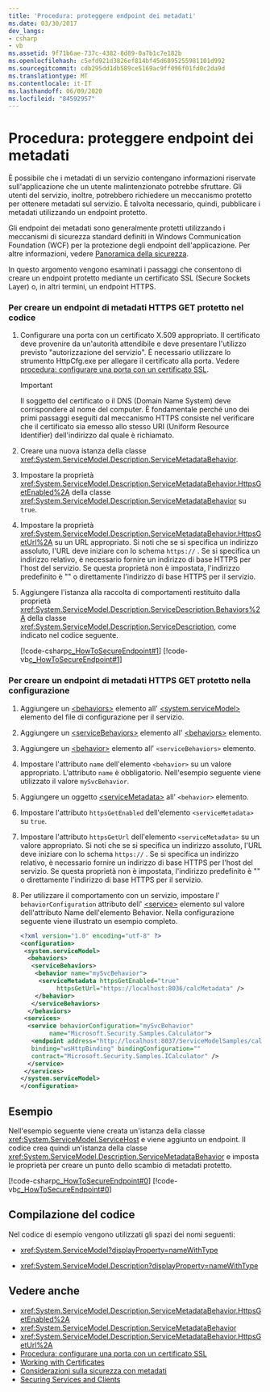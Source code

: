 ```yaml
---
title: 'Procedura: proteggere endpoint dei metadati'
ms.date: 03/30/2017
dev_langs:
- csharp
- vb
ms.assetid: 9f71b6ae-737c-4382-8d89-0a7b1c7e182b
ms.openlocfilehash: c5efd921d3826ef814bf45d6895255981101d992
ms.sourcegitcommit: cdb295dd1db589ce5169ac9ff096f01fd0c2da9d
ms.translationtype: MT
ms.contentlocale: it-IT
ms.lasthandoff: 06/09/2020
ms.locfileid: "84592957"
---
```

# <a name="how-to-secure-metadata-endpoints"></a>Procedura: proteggere endpoint dei metadati

È possibile che i metadati di un servizio contengano informazioni riservate sull'applicazione che un utente malintenzionato potrebbe sfruttare. Gli utenti del servizio, inoltre, potrebbero richiedere un meccanismo protetto per ottenere metadati sul servizio. È talvolta necessario, quindi, pubblicare i metadati utilizzando un endpoint protetto.

Gli endpoint dei metadati sono generalmente protetti utilizzando i meccanismi di sicurezza standard definiti in Windows Communication Foundation (WCF) per la protezione degli endpoint dell'applicazione. Per altre informazioni, vedere [Panoramica della sicurezza](security-overview.md).

In questo argomento vengono esaminati i passaggi che consentono di creare un endpoint protetto mediante un certificato SSL (Secure Sockets Layer) o, in altri termini, un endpoint HTTPS.

### <a name="to-create-a-secure-https-get-metadata-endpoint-in-code"></a>Per creare un endpoint di metadati HTTPS GET protetto nel codice

1. Configurare una porta con un certificato X.509 appropriato. Il certificato deve provenire da un'autorità attendibile e deve presentare l'utilizzo previsto "autorizzazione del servizio". È necessario utilizzare lo strumento HttpCfg.exe per allegare il certificato alla porta. Vedere [procedura: configurare una porta con un certificato SSL](how-to-configure-a-port-with-an-ssl-certificate.md).

    > [!IMPORTANT]
    > Il soggetto del certificato o il DNS (Domain Name System) deve corrispondere al nome del computer. È fondamentale perché uno dei primi passaggi eseguiti dal meccanismo HTTPS consiste nel verificare che il certificato sia emesso allo stesso URI (Uniform Resource Identifier) dell'indirizzo dal quale è richiamato.

2. Creare una nuova istanza della classe <xref:System.ServiceModel.Description.ServiceMetadataBehavior>.

3. Impostare la proprietà <xref:System.ServiceModel.Description.ServiceMetadataBehavior.HttpsGetEnabled%2A> della classe <xref:System.ServiceModel.Description.ServiceMetadataBehavior> su `true`.

4. Impostare la proprietà <xref:System.ServiceModel.Description.ServiceMetadataBehavior.HttpsGetUrl%2A> su un URL appropriato. Si noti che se si specifica un indirizzo assoluto, l'URL deve iniziare con lo schema `https://` . Se si specifica un indirizzo relativo, è necessario fornire un indirizzo di base HTTPS per l'host del servizio. Se questa proprietà non è impostata, l'indirizzo predefinito è "" o direttamente l'indirizzo di base HTTPS per il servizio.

5. Aggiungere l'istanza alla raccolta di comportamenti restituito dalla proprietà <xref:System.ServiceModel.Description.ServiceDescription.Behaviors%2A> della classe <xref:System.ServiceModel.Description.ServiceDescription>, come indicato nel codice seguente.

    [!code-csharp[c_HowToSecureEndpoint#1](../../../../samples/snippets/csharp/VS_Snippets_CFX/c_howtosecureendpoint/cs/source.cs#1)]
    [!code-vb[c_HowToSecureEndpoint#1](../../../../samples/snippets/visualbasic/VS_Snippets_CFX/c_howtosecureendpoint/vb/source.vb#1)]

### <a name="to-create-a-secure-https-get-metadata-endpoint-in-configuration"></a>Per creare un endpoint di metadati HTTPS GET protetto nella configurazione

1. Aggiungere un [\<behaviors>](../../configure-apps/file-schema/wcf/behaviors.md) elemento all' [\<system.serviceModel>](../../configure-apps/file-schema/wcf/system-servicemodel.md) elemento del file di configurazione per il servizio.

2. Aggiungere un [\<serviceBehaviors>](../../configure-apps/file-schema/wcf/servicebehaviors.md) elemento all' [\<behaviors>](../../configure-apps/file-schema/wcf/behaviors.md) elemento.

3. Aggiungere un [\<behavior>](../../configure-apps/file-schema/wcf/behavior-of-servicebehaviors.md) elemento all' `<serviceBehaviors>` elemento.

4. Impostare l'attributo `name` dell'elemento `<behavior>` su un valore appropriato. L'attributo `name` è obbligatorio. Nell'esempio seguente viene utilizzato il valore `mySvcBehavior`.

5. Aggiungere un oggetto [\<serviceMetadata>](../../configure-apps/file-schema/wcf/servicemetadata.md) all' `<behavior>` elemento.

6. Impostare l'attributo `httpsGetEnabled` dell'elemento `<serviceMetadata>` su `true`.

7. Impostare l'attributo `httpsGetUrl` dell'elemento `<serviceMetadata>` su un valore appropriato. Si noti che se si specifica un indirizzo assoluto, l'URL deve iniziare con lo schema `https://` . Se si specifica un indirizzo relativo, è necessario fornire un indirizzo di base HTTPS per l'host del servizio. Se questa proprietà non è impostata, l'indirizzo predefinito è "" o direttamente l'indirizzo di base HTTPS per il servizio.

8. Per utilizzare il comportamento con un servizio, impostare l' `behaviorConfiguration` attributo dell' [\<service>](../../configure-apps/file-schema/wcf/service.md) elemento sul valore dell'attributo Name dell'elemento Behavior. Nella configurazione seguente viene illustrato un esempio completo.

    ```xml
    <?xml version="1.0" encoding="utf-8" ?>
    <configuration>
     <system.serviceModel>
      <behaviors>
       <serviceBehaviors>
        <behavior name="mySvcBehavior">
         <serviceMetadata httpsGetEnabled="true"
              httpsGetUrl="https://localhost:8036/calcMetadata" />
        </behavior>
       </serviceBehaviors>
      </behaviors>
     <services>
      <service behaviorConfiguration="mySvcBehavior"
            name="Microsoft.Security.Samples.Calculator">
       <endpoint address="http://localhost:8037/ServiceModelSamples/calculator"
       binding="wsHttpBinding" bindingConfiguration=""
       contract="Microsoft.Security.Samples.ICalculator" />
      </service>
     </services>
    </system.serviceModel>
    </configuration>
    ```

## <a name="example"></a>Esempio

Nell'esempio seguente viene creata un'istanza della classe <xref:System.ServiceModel.ServiceHost> e viene aggiunto un endpoint. Il codice crea quindi un'istanza della classe <xref:System.ServiceModel.Description.ServiceMetadataBehavior> e imposta le proprietà per creare un punto dello scambio di metadati protetto.

[!code-csharp[c_HowToSecureEndpoint#0](../../../../samples/snippets/csharp/VS_Snippets_CFX/c_howtosecureendpoint/cs/source.cs#0)]
[!code-vb[c_HowToSecureEndpoint#0](../../../../samples/snippets/visualbasic/VS_Snippets_CFX/c_howtosecureendpoint/vb/source.vb#0)]

## <a name="compiling-the-code"></a>Compilazione del codice

Nel codice di esempio vengono utilizzati gli spazi dei nomi seguenti:

- <xref:System.ServiceModel?displayProperty=nameWithType>

- <xref:System.ServiceModel.Description?displayProperty=nameWithType>

## <a name="see-also"></a>Vedere anche

- <xref:System.ServiceModel.Description.ServiceMetadataBehavior.HttpsGetEnabled%2A>
- <xref:System.ServiceModel.Description.ServiceMetadataBehavior>
- <xref:System.ServiceModel.Description.ServiceMetadataBehavior.HttpsGetUrl%2A>
- [Procedura: configurare una porta con un certificato SSL](how-to-configure-a-port-with-an-ssl-certificate.md)
- [Working with Certificates](working-with-certificates.md)
- [Considerazioni sulla sicurezza con metadati](security-considerations-with-metadata.md)
- [Securing Services and Clients](securing-services-and-clients.md)
